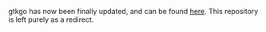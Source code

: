 gtkgo has now been finally updated, and can be found [here](http://www.norbertdejonge.nl/gtkgo/). This repository is left purely as a redirect.

